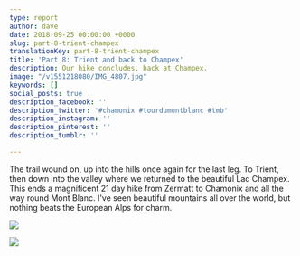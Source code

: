 ```yaml
---
type: report
author: dave
date: 2018-09-25 00:00:00 +0000
slug: part-8-trient-champex
translationKey: part-8-trient-champex
title: 'Part 8: Trient and back to Champex'
description: Our hike concludes, back at Champex.
image: "/v1551218080/IMG_4807.jpg"
keywords: []
social_posts: true
description_facebook: ''
description_twitter: '#chamonix #tourdumontblanc #tmb'
description_instagram: ''
description_pinterest: ''
description_tumblr: ''

---
```

The trail wound on, up into the hills once again for the last leg. To Trient, then down into the valley where we returned to the beautiful Lac Champex. This ends a magnificent 21 day hike from Zermatt to Chamonix and all the way round Mont Blanc. I've seen beautiful mountains all over the world, but nothing beats the European Alps for charm.

![](https://res.cloudinary.com/wildernessprime/image/upload/w_800,dpr_auto/v1551217772/IMG_4808.jpg)

![](https://res.cloudinary.com/wildernessprime/image/upload/w_800,dpr_auto/v1551217934/IMG_4826.jpg)
